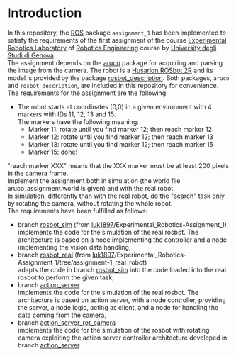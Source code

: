 # Introduction
In this repository, the [ROS](https://www.ros.org) package `assignment_1` has been implemented to satisfy the requirements of the first assignment of the course [Experimental Robotics Laboratory](https://corsi.unige.it/en/off.f/2023/ins/66551?codcla=10635) of [Robotics Engineering](https://corsi.unige.it/en/corsi/10635) course by [University degli Studi di Genova](https://unige.it).  
The assignment depends on the [aruco](https://github.com/pal-robotics/aruco_ros/tree/noetic-devel/aruco) package for acquiring and parsing the image from the camera. The robot is a [Husarion ROSbot 2R](https://husarion.com/#robots) and its model is provided by the package [rosbot_description](https://github.com/husarion/rosbot_ros/tree/noetic/src/rosbot_description). Both packages, `aruco` and `rosbot_description`, are included in this repository for convenience.  
The requirements for the assignment are the following:
 - The robot starts at coordinates (0,0) in a given environment with 4 markers with IDs 11, 12, 13 and 15.  
 The markers have the following meaning:  
    - Marker 11: rotate until you find marker 12; then reach marker 12
    - Marker 12: rotate until you find marker 12; then reach marker 13  
    - Marker 13: rotate until you find marker 12; then reach marker 15  
    - Marker 15: done!  

"reach marker XXX" means that the XXX marker must be at least 200 pixels in the camera frame.  
Implement the assignment both in simulation (the world file aruco_assignment.world is given) and with the real robot.  
In simulation, differently than with the real robot, do the "search" task only by rotating the camera, without rotating the whole robot.  
The requirements have been fulfilled as follows:
- branch [rosbot_sim](https://github.com/davideCaligola/experimentalRoboticsLab_assignment1/tree/rosbot_sim) (from [luk1897](https://github.com/luk1897)/Experimental_Robotics-Assignment_1)  
implements the code for the simulation of the real rosbot. The architecture is based on a node implementing the controller and a node implementing the vision data handling,  
- branch [rosbot_real](https://github.com/davideCaligola/experimentalRoboticsLab_assignment1/tree/rosbot_real) (from [luk1897](https://github.com/luk1897)/Experimental_Robotics-Assignment_1/tree/assignment-1_real_robot)  
adapts the code in branch [rosbot_sim](https://github.com/davideCaligola/experimentalRoboticsLab_assignment1/tree/rosbot_sim) into the code loaded into the real rosbot to perform the given task,  
- branch [action_server](https://github.com/davideCaligola/experimentalRoboticsLab_assignment1/tree/action_server)  
implements the code for the simulation of the real rosbot. The architecture is based on action server, with a node controller, providing the server, a node logic, acting as client, and a node for handling the data coming from the camera,  
- branch [action_server_rot_camera](https://github.com/davideCaligola/experimentalRoboticsLab_assignment1/tree/action_server_rot_camera)  
implements the code for the simulation of the rosbot with rotating camera exploiting the action server controller architecture developed in branch [action_server](https://github.com/davideCaligola/experimentalRoboticsLab_assignment1/tree/action_server).  
